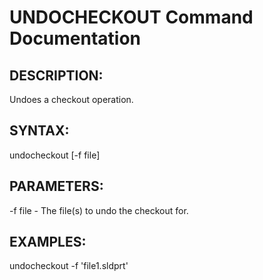 # UNDOCHECKOUT Command Documentation

## DESCRIPTION:
Undoes a checkout operation.

## SYNTAX:
undocheckout [-f file]

## PARAMETERS:
-f file - The file(s) to undo the checkout for.

## EXAMPLES:
undocheckout -f 'file1.sldprt'
